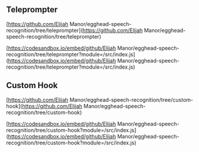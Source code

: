 
## Teleprompter

[https://github.com/Elijah Manor/egghead-speech-recognition/tree/teleprompter](https://github.com/Elijah Manor/egghead-speech-recognition/tree/teleprompter)

[https://codesandbox.io/embed/github/Elijah Manor/egghead-speech-recognition/tree/teleprompter?module=/src/index.js](https://codesandbox.io/embed/github/Elijah Manor/egghead-speech-recognition/tree/teleprompter?module=/src/index.js)


## Custom Hook

[https://github.com/Elijah Manor/egghead-speech-recognition/tree/custom-hook](https://github.com/Elijah Manor/egghead-speech-recognition/tree/custom-hook)

[https://codesandbox.io/embed/github/Elijah Manor/egghead-speech-recognition/tree/custom-hook?module=/src/index.js](https://codesandbox.io/embed/github/Elijah Manor/egghead-speech-recognition/tree/custom-hook?module=/src/index.js)

